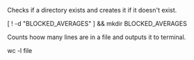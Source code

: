 Checks if a directory exists and creates it if it doesn't exist.

[ ! -d "BLOCKED_AVERAGES" ] && mkdir BLOCKED_AVERAGES

Counts hoow many lines are in a file and outputs it to terminal.

wc -l file





